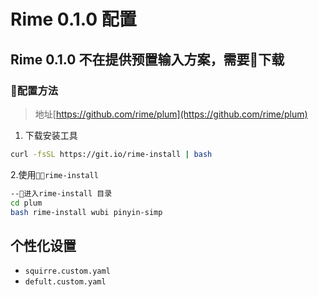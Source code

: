 # Rime 0.1.0 配置

## Rime 0.1.0 不在提供预置输入方案，需要下载

### 配置方法
>地址[https://github.com/rime/plum](https://github.com/rime/plum)

1. 下载安装工具
```bash
curl -fsSL https://git.io/rime-install | bash
```
2.使用`rime-install`
```bash
--进入rime-install 目录
cd plum
bash rime-install wubi pinyin-simp
```

## 个性化设置

- `squirre.custom.yaml`
- `defult.custom.yaml`